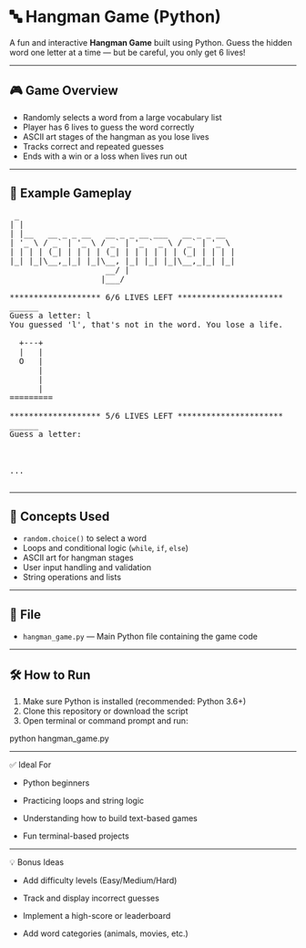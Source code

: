 # 🔤 Hangman Game (Python)

A fun and interactive **Hangman Game** built using Python. Guess the hidden word one letter at a time — but be careful, you only get 6 lives!

---

## 🎮 Game Overview

- Randomly selects a word from a large vocabulary list
- Player has 6 lives to guess the word correctly
- ASCII art stages of the hangman as you lose lives
- Tracks correct and repeated guesses
- Ends with a win or a loss when lives run out

---

## 🧪 Example Gameplay

<pre>
 _                                             
| |                                            
| |__   __ _ _ __   __ _ _ __ ___   __ _ _ __  
| '_ \ / _` | '_ \ / _` | '_ ` _ \ / _` | '_ \ 
| | | | (_| | | | | (_| | | | | | | (_| | | | |
|_| |_|\__,_|_| |_|\__, |_| |_| |_|\__,_|_| |_|
                    __/ |                      
                   |___/    

******************* 6/6 LIVES LEFT **********************
______
Guess a letter: l
You guessed 'l', that's not in the word. You lose a life.

  +---+
  |   |
  O   |
      |
      |
      |
=========

******************* 5/6 LIVES LEFT **********************
______
Guess a letter: 



...

</pre>
---

## 🧠 Concepts Used

- `random.choice()` to select a word
- Loops and conditional logic (`while`, `if`, `else`)
- ASCII art for hangman stages
- User input handling and validation
- String operations and lists

---

## 📁 File

- `hangman_game.py` — Main Python file containing the game code

---

## 🛠️ How to Run

1. Make sure Python is installed (recommended: Python 3.6+)
2. Clone this repository or download the script
3. Open terminal or command prompt and run:


python hangman_game.py

---

✅ Ideal For

- Python beginners

- Practicing loops and string logic

- Understanding how to build text-based games

- Fun terminal-based projects

---

💡 Bonus Ideas

- Add difficulty levels (Easy/Medium/Hard)

- Track and display incorrect guesses

- Implement a high-score or leaderboard

- Add word categories (animals, movies, etc.)
